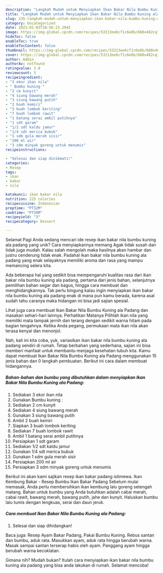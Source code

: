 ```yaml
---
description: "Langkah Mudah untuk Menyiapkan Ikan Bakar Nila Bumbu Kuning ala Padang yang Enak, Lezat"
title: "Langkah Mudah untuk Menyiapkan Ikan Bakar Nila Bumbu Kuning ala Padang yang Enak, Lezat"
slug: 235-langkah-mudah-untuk-menyiapkan-ikan-bakar-nila-bumbu-kuning-ala-padang-yang-enak-lezat
category: Uncategorized
date: 2023-01-03T10:56:23.294Z
image: https://img-global.cpcdn.com/recipes/53213ee6cf1c6e8b/680x482cq70/ikan-bakar-nila-bumbu-kuning-ala-padang-foto-resep-utama.jpg
hideToc: false
enableToc: true
enableTocContent: false
thumbnail: https://img-global.cpcdn.com/recipes/53213ee6cf1c6e8b/680x482cq70/ikan-bakar-nila-bumbu-kuning-ala-padang-foto-resep-utama.jpg
cover: https://img-global.cpcdn.com/recipes/53213ee6cf1c6e8b/680x482cq70/ikan-bakar-nila-bumbu-kuning-ala-padang-foto-resep-utama.jpg
author: Admin
authorAv: notfound
ratingvalue: 3.8
reviewcount: 3
recipeingredient:
- "3 ekor ikan nila"
- " Bumbu kuning "
- "2 cm kunyit"
- "4 siung bawang merah"
- "3 siung bawang putih"
- "2 buah kemiri"
- "3 buah lombok keriting"
- "7 buah lombok rawit"
- "1 batang serai ambil putihnya"
- "1 sdt garam"
- "1/2 sdt kaldu jamur"
- "1/4 sdt merica bubuk"
- "1 sdm gula merah sisir"
- "200 ml air"
- "3 sdm minyak goreng untuk menumis"
recipeinstructions:

- "Selesai dan siap dinikmati!"
categories:
- Resep
tags:
- ikan
- bakar
- nila

katakunci: ikan bakar nila 
nutrition: 225 calories
recipecuisine: Indonesian
preptime: "PT32M"
cooktime: "PT39M"
recipeyield: "3"
recipecategory: Dessert

---
```



Selamat Pagi Anda sedang mencari ide resep ikan bakar nila bumbu kuning ala padang yang unik? Cara menyiapkannya memang Agak tidak susah dan tidak juga mudah. Kalau salah mengolah maka hasilnya akan hambar dan justru cenderung tidak enak. Padahal ikan bakar nila bumbu kuning ala padang yang enak selayaknya memiliki aroma dan rasa yang mampu memancing selera kita.


Ada beberapa hal yang sedikit bisa mempengaruhi kualitas rasa dari ikan bakar nila bumbu kuning ala padang, pertama dari jenis bahan, selanjutnya pemilihan bahan segar dan bagus, hingga cara membuat dan menghidangkannya. Tak perlu bingung kalau ingin menyiapkan ikan bakar nila bumbu kuning ala padang enak di mana pun kamu berada, karena asal sudah tahu caranya maka hidangan ini bisa jadi sajian spesial.

Lihat juga cara membuat Ikan Bakar Nila Bumbu Kuning ala Padang dan masakan sehari-hari lainnya. Perhatikan Matanya Pilihlah ikan nila yang memiliki mata tampak jernih dan terang dengan sedikit warna hitam pada bagian tengahnya. Ketika Anda pegang, permukaan mata ikan nila akan terasa kenyal dan menonjol.


Nah, kali ini kita coba, yuk, variasikan ikan bakar nila bumbu kuning ala padang sendiri di rumah. Tetap berbahan yang sederhana, sajian ini bisa memberi manfaat untuk membantu menjaga kesehatan tubuh kita. Kamu dapat membuat Ikan Bakar Nila Bumbu Kuning ala Padang menggunakan 15 jenis bahan dan 0 langkah pembuatan. Berikut ini cara dalam membuat hidangannya.

<!--inarticleads1-->

##### Bahan-bahan dan bumbu yang dibutuhkan dalam menyiapkan Ikan Bakar Nila Bumbu Kuning ala Padang:

1. Sediakan 3 ekor ikan nila
1. Gunakan  Bumbu kuning :
1. Sediakan 2 cm kunyit
1. Sediakan 4 siung bawang merah
1. Gunakan 3 siung bawang putih
1. Ambil 2 buah kemiri
1. Siapkan 3 buah lombok keriting
1. Sediakan 7 buah lombok rawit
1. Ambil 1 batang serai ambil putihnya
1. Persiapkan 1 sdt garam
1. Sediakan 1/2 sdt kaldu jamur
1. Gunakan 1/4 sdt merica bubuk
1. Gunakan 1 sdm gula merah sisir
1. Persiapkan 200 ml air
1. Persiapkan 3 sdm minyak goreng untuk menumis


Berikut ini akan kami sajikan resep ikan bakar padang istimewa. Ikan Kembung Bakar - Resep Bumbu Ikan Bakar Padang Sebelum mulai memasak, Anda perlu membersihkan ikan kembung lalu goreng setengah matang. Bahan untuk bumbu yang Anda butuhkan adalah cabai merah, cabai rawit, bawang merah, bawang putih, jahe dan kunyit. Haluskan bumbu lalu tumis dengan lengkuas, serai dan daun jeruk. 

<!--inarticleads2-->

##### Cara membuat Ikan Bakar Nila Bumbu Kuning ala Padang:


1. Selesai dan siap dihidangkan!

Baca juga: Resep Ayam Bakar Padang, Pakai Bumbu Kuning. Rebus santan dan bumbu, aduk rata. Masukkan ayam, aduk rata hingga berubah warna. Masak sampai santan terserap habis oleh ayam. Panggang ayam hingga berubah warna kecoklatan. 

Gimana nih? Mudah bukan? Itulah cara menyiapkan ikan bakar nila bumbu kuning ala padang yang bisa anda lakukan di rumah. Selamat mencoba!
